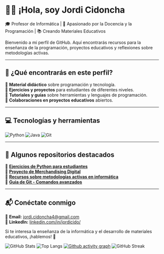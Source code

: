 # 👨‍🏫 ¡Hola, soy Jordi Cidoncha  

🎓 Profesor de Informática | 🚀 Apasionado por la Docencia y la Programación | 📚 Creando Materiales Educativos

Bienvenido a mi perfil de GitHub. Aquí encontrarás recursos para la enseñanza de la programación, proyectos educativos y reflexiones sobre metodologías activas.

---

## 📌 ¿Qué encontrarás en este perfil?

🔹 **Material didáctico** sobre programación y tecnología.  
🔹 **Ejercicios y proyectos** para estudiantes de diferentes niveles.  
🔹 **Tutoriales y guías** sobre herramientas y lenguajes de programación.  
🔹 **Colaboraciones en proyectos educativos** abiertos.  

---

## 💻 Tecnologías y herramientas

![Python](https://img.shields.io/badge/-Python-3776AB?logo=python&logoColor=white&style=flat)
![Java](https://img.shields.io/badge/-Java-007396?logo=java&logoColor=white&style=flat)
![Git](https://img.shields.io/badge/-Git-F05032?logo=git&logoColor=white&style=flat)

---

## 📂 Algunos repositorios destacados

📌 **[Ejercicios de Python para estudiantes](https://github.com/tuusuario/Ejercicios-Python)**  
📌 **[Proyecto de Merchandising Digital](https://github.com/tuusuario/Merchandising-Digital)**  
📌 **[Recursos sobre metodologías activas en informática](https://github.com/tuusuario/Metodologias-Activas)**  
📌 **[Guia de Git - Comandos avanzados](https://github.com/tuusuario/git-comandos-basicos)**  

---

## 📬 Conéctate conmigo

📩 **Email:** [jordi.cidoncha4@gmail.com](mailto:jordi.cidoncha4@gmail.com)  
💼 **LinkedIn:** [linkedin.com/in/jordicido/](https://www.linkedin.com/in/jordicido/)  
<!--📖 **Blog/Espacio de Reflexión:** [tuweb.com](https://tuweb.com)-->

Si te interesa la enseñanza de la informática y el desarrollo de materiales educativos, ¡hablemos! 🚀

![GitHub Stats](https://github-readme-stats.vercel.app/api?username=jordicido&show_icons=true&theme=dark)
![Top Langs](https://github-readme-stats.vercel.app/api/top-langs/?username=jordicido&layout=compact&theme=dark)
[![Github activity graph](https://github-readme-activity-graph.vercel.app/graph?username=TU_USUARIO&theme=github-compact)](https://github.com/ashutosh00710/github-readme-activity-graph)
![GitHub Streak](https://github-readme-streak-stats.herokuapp.com/?user=jordicido&theme=dark)

